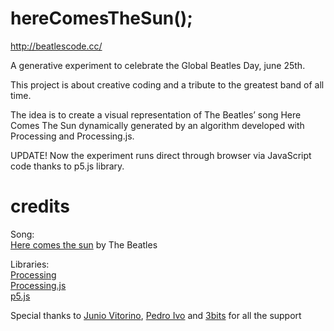 # hereComesTheSun();

http://beatlescode.cc/

A generative experiment to celebrate the Global Beatles Day, june 25th.

This project is about creative coding and a tribute to the greatest band of all time.

The idea is to create a visual representation of The Beatles’ song Here Comes The Sun dynamically generated by an algorithm developed with Processing and Processing.js.

UPDATE! Now the experiment runs direct through browser via JavaScript code thanks to p5.js library.


# credits

Song:  
[Here comes the sun](https://en.wikipedia.org/wiki/Here_Comes_the_Sun) by The Beatles

Libraries:  
[Processing](https://processing.org/)  
[Processing.js](http://processingjs.org/)  
[p5.js](http://p5js.org/)  

Special thanks to [Junio Vitorino](https://github.com/juniovitorino), [Pedro Ivo](https://github.com/podrivo) and [3bits](https://3bits.net) for all the support
